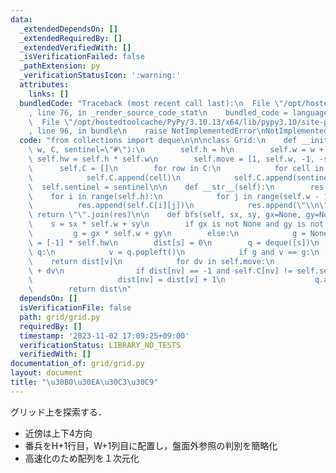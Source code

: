 ```yaml
---
data:
  _extendedDependsOn: []
  _extendedRequiredBy: []
  _extendedVerifiedWith: []
  _isVerificationFailed: false
  _pathExtension: py
  _verificationStatusIcon: ':warning:'
  attributes:
    links: []
  bundledCode: "Traceback (most recent call last):\n  File \"/opt/hostedtoolcache/PyPy/3.10.13/x64/lib/pypy3.10/site-packages/onlinejudge_verify/documentation/build.py\"\
    , line 76, in _render_source_code_stat\n    bundled_code = language.bundle(\n\
    \  File \"/opt/hostedtoolcache/PyPy/3.10.13/x64/lib/pypy3.10/site-packages/onlinejudge_verify/languages/python.py\"\
    , line 96, in bundle\n    raise NotImplementedError\nNotImplementedError\n"
  code: "from collections import deque\n\n\nclass Grid:\n    def __init__(self, h,\
    \ w, C, sentinel=\"#\"):\n        self.h = h\n        self.w = w + 1\n       \
    \ self.hw = self.h * self.w\n        self.move = [1, self.w, -1, -self.w]\n  \
    \      self.C = []\n        for row in C:\n            for cell in row:\n    \
    \            self.C.append(cell)\n            self.C.append(sentinel)\n      \
    \  self.sentinel = sentinel\n\n    def __str__(self):\n        res = []\n    \
    \    for i in range(self.h):\n            for j in range(self.w - 1):\n      \
    \          res.append(self.C[i][j])\n            res.append(\"\\n\")\n       \
    \ return \"\".join(res)\n\n    def bfs(self, sx, sy, gx=None, gy=None):\n    \
    \    s = sx * self.w + sy\n        if gx is not None and gy is not None:\n   \
    \         g = gx * self.w + gy\n        else:\n            g = None\n        dist\
    \ = [-1] * self.hw\n        dist[s] = 0\n        q = deque([s])\n        while\
    \ q:\n            v = q.popleft()\n            if g and v == g:\n            \
    \    return dist[v]\n            for dv in self.move:\n                nv = v\
    \ + dv\n                if dist[nv] == -1 and self.C[nv] != self.sentinel:\n \
    \                   dist[nv] = dist[v] + 1\n                    q.append(nv)\n\
    \        return dist\n"
  dependsOn: []
  isVerificationFile: false
  path: grid/grid.py
  requiredBy: []
  timestamp: '2023-11-02 17:09:25+09:00'
  verificationStatus: LIBRARY_NO_TESTS
  verifiedWith: []
documentation_of: grid/grid.py
layout: document
title: "\u30B0\u30EA\u30C3\u30C9"
---
```


グリッド上を探索する．
- 近傍は上下4方向
- 番兵をH+1行目，W+1列目に配置し，盤面外参照の判別を簡略化
- 高速化のため配列を１次元化
